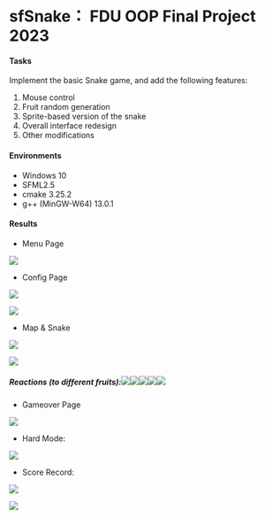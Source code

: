 sfSnake： FDU OOP Final Project 2023
=====

#### Tasks
Implement the basic Snake game, and add the following features:

1) Mouse control
2) Fruit random generation
3) Sprite-based version of the snake
4) Overall interface redesign
5) Other modifications


#### Environments
* Windows 10
* SFML2.5
* cmake 3.25.2
* g++ (MinGW-W64) 13.0.1



#### Results
 
* Menu Page

![](show/alpha.png)

* Config Page

![](show/config_before.png)

![](show/config_after.png)  

* Map & Snake

![](show/bg_grid.png)


![](show/snake.png)

##### Reactions (to different fruits):![](-1.png)![](0.png)![](1.png)![](2.png)![](3.png)

* Gameover Page

![](show/omega.png)

* Hard Mode:

![](show/hard.png)

* Score Record:

![](show/score.png)

![](show/highest.png)